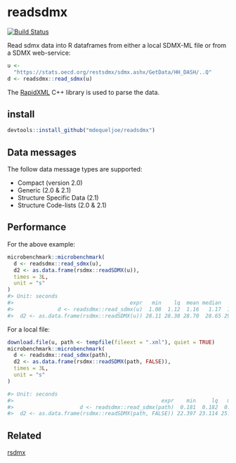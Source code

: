 #  readsdmx

[![Build Status](https://travis-ci.org/mdequeljoe/readsdmx.svg?branch=master)](https://travis-ci.org/mdequeljoe/readsdmx)

Read sdmx data into R dataframes from either a local SDMX-ML file or from a SDMX web-service:

```r
u <-
  "https://stats.oecd.org/restsdmx/sdmx.ashx/GetData/HH_DASH/..Q"
d <- readsdmx::read_sdmx(u)

```
The [RapidXML](http://rapidxml.sourceforge.net) C++ library is used to parse the data.

## install

```r
devtools::install_github("mdequeljoe/readsdmx")
```

## Data messages

The follow data message types are supported:

- Compact (version 2.0)
- Generic (2.0 & 2.1)
- Structure Specific Data (2.1)
- Structure Code-lists (2.0 & 2.1)

## Performance

For the above example:

```r
microbenchmark::microbenchmark(
  d <- readsdmx::read_sdmx(u),
  d2 <- as.data.frame(rsdmx::readSDMX(u)),
  times = 3L,
  unit = "s"
)
#> Unit: seconds
#>                                     expr   min    lq  mean median   uq   max neval
#>              d <- readsdmx::read_sdmx(u)  1.08  1.12  1.16   1.17  1.2  1.23     3
#>  d2 <- as.data.frame(rsdmx::readSDMX(u)) 28.11 28.38 28.70  28.65 29.0 29.36     3
```

For a local file:

```r
download.file(u, path <- tempfile(fileext = ".xml"), quiet = TRUE)
microbenchmark::microbenchmark(
  d <- readsdmx::read_sdmx(path),
  d2 <- as.data.frame(rsdmx::readSDMX(path, FALSE)),
  times = 3L, 
  unit = "s"
)

#> Unit: seconds
#>                                               expr    min     lq   mean median     uq    max neval
#>                     d <- readsdmx::read_sdmx(path)  0.181  0.182  0.188  0.183  0.192  0.201     3
#>  d2 <- as.data.frame(rsdmx::readSDMX(path, FALSE)) 22.397 23.114 25.712 23.832 27.370 30.909     3

```

## Related

[rsdmx](https://github.com/opensdmx/rsdmx)
